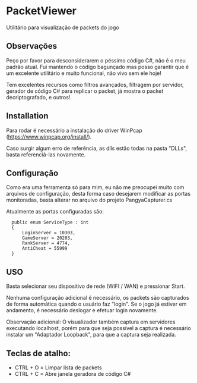 # PacketViewer


Utilitário para visualização de packets do jogo

## Observações

Peço por favor para desconsiderarem o péssimo código C#, não é o meu padrão atual. 
Fui mantendo o código bagunçado mas posso garantir que é um excelente utilitário e muito funcional, não vivo sem ele hoje!

Tem excelentes recursos como filtros avançados, filtragem por servidor, gerador de código C# para replicar o packet, já mostra o packet decriptografado, e outros!.

## Installation

Para rodar é necessário a instalação do driver WinPcap (https://www.winpcap.org/install/).

Caso surgir algum erro de referência, as dlls estão todas na pasta "DLLs", basta referenciá-las novamente.


## Configuração

Como era uma ferramenta só para mim, eu não me preocupei muito com arquivos de configuração, desta forma caso desejarem modificar as portas monitoradas, basta alterar no arquivo do projeto PangyaCapturer.cs

Atualmente as portas configuradas são:

```
  public enum ServiceType : int
  {
      LoginServer = 10303,
      GameServer = 20203,
      RankServer = 4774,
      AntiCheat = 55999
  }
```

## USO

Basta selecionar seu dispositivo de rede (WIFI / WAN) e pressionar Start.

Nenhuma configuração adicional é necessário, os packets são capturados de forma automática quando o usuário faz "login".
Se o jogo já estiver em andamento, é necessário deslogar e efetuar login novamente.

Observação adicional: O visualizador também captura em servidores executando localhost, porém para que seja possível a captura é necessário instalar um "Adaptador Loopback", para que a captura seja realizada.

## Teclas de atalho:

- CTRL + O = Limpar lista de packets
- CTRL + C = Abre janela geradora de código C#
